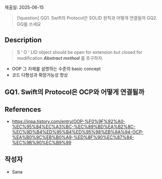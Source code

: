 제출일: 2025-06-15

>[!question]
>GQ1. Swift의 Protocol은 SOLID 원칙과 어떻게 연결될까
>GQ2. GQ를 쓰세요

## Description
>S ' O ' LID 
>object should be open for extension but closed for modification
>***Abstract method*** 를 추구하자.

- OOP 그 자체를 설명하는 수준의 basic concept
- 코드 다형성과 확장가능성 향상


## GQ1. Swift의 Protocol은 OCP와 어떻게 연결될까
## References
- https://inpa.tistory.com/entry/OOP-%F0%9F%92%A0-%EC%95%84%EC%A3%BC-%EC%89%BD%EA%B2%8C-%EC%9D%B4%ED%95%B4%ED%95%98%EB%8A%94-OCP-%EA%B0%9C%EB%B0%A9-%ED%8F%90%EC%87%84-%EC%9B%90%EC%B9%99

## 작성자
- Sana

